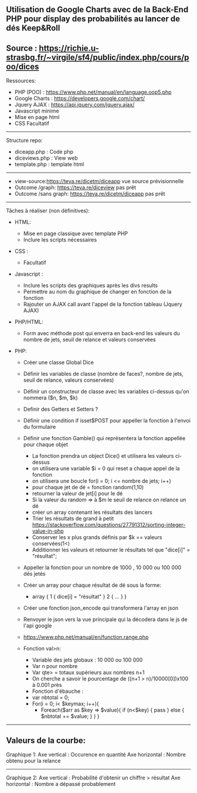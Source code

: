 Utilisation de Google Charts avec de la Back-End PHP pour display des probabilités au lancer de dés Keep&Roll
---------------------
Source : https://richie.u-strasbg.fr/~virgile/sf4/public/index.php/cours/poo/dices
---------------------
Ressources:
- PHP (POO) : https://www.php.net/manual/en/language.oop5.php
- Google Charts : https://developers.google.com/chart/
- Jquery AJAX : https://api.jquery.com/jquery.ajax/
- Javascript minime
- Mise en page html
- CSS Facultatif
---------------------
Structure repo:
- diceapp.php : Code php
- diceviews.php : View web
- template.php : template html
---------------------
- view-source:https://teva.re/dicetm/diceapp vue source prévisionnelle 
- Outcome /graph: https://teva.re/diceview pas prêt
- Outcome /sans graph: https://teva.re/dicetm/diceapp pas prêt
---------------------------------------------------------------------------------------------------------

Tâches à réaliser (non définitives):

- HTML:
   - Mise en page classique avec template PHP
   - Inclure les scripts nécessaires
   
- CSS :
   - Facultatif 
   
- Javascript :
   - Inclure les scripts des graphiques après les divs results
   - Permettre au nom du graphique de changer en fonction de la fonction
   - Rajouter un AJAX call avant l'appel de la fonction tableau (Jquery AJAX)
   
- PHP/HTML:
   - Form avec méthode post qui enverra en back-end les valeurs du nombre de jets, seuil de relance et valeurs conservées
   
- PHP:
   - Créer une classe Global Dice
   - Définir les variables de classe (nombre de faces?, nombre de jets, seuil de relance, valeurs conservées)
   - Définir un constructeur de classe avec les variables ci-dessus qu'on nommera ($n, $m, $k)
   - Definir des Getters et Setters ?
   - Définir une condition if isset$POST pour appeller la fonction à l'envoi du formulaire
   - Définir une fonction Gamble() qui représentera la fonction appellée pour chaque objet 
      - La fonction prendra un object Dice() et utilisera les valeurs ci-dessus
      - on utilisera une variable $i = 0 qui reset a chaque appel de la fonction
      - on utilisera une boucle for(i = 0; i <= nombre de jets; i++)
      - pour chaque jet de dé = fonction random(1,10)
      - retourner la valeur de jet[i] pour le dé
      - Si la valeur du random => à $m le seuil de relance on relance un dé
      - créer un array contenant les résultats des lancers 
      - Trier les résultats de grand à petit https://stackoverflow.com/questions/27791312/sorting-integer-value-in-php
      - Conserver les x plus grands définis par $k == valeurs conservées(1<)
      - Additionner les valeurs et retourner le résultats tel que "dice[i]" = "résultat";
   - Appeller la fonction pour un nombre de 1000 , 10 000 ou 100 000 dés jetés
   - Créer un array pour chaque résultat de dé sous la forme:
      - array {
              1 { dice[i] = "résultat" }
              2 { ... }
              }
   - Créer une fonction json_encode qui transformera l'array en json
   - Renvoyer le json vers la vue principale qui la décodera dans le js de l'api google
   - https://www.php.net/manual/en/function.range.php
 
   - Fonction val>n:
      - Variable des jets globaux : 10 000 ou 100 000
      - Var n pour nombre
      - Var qte> = totaux supérieurs aux nombres n+1
      - On cherche a savoir le pourcentage de ((n+1 > n)/10000[0])x100 à 0.001 près
      - Fonction d'ébauche :
      - var nbtotal = 0;
      - For(i = 0; i< $keymax; i++){
        - Foreach($arr as $key => $value){
        if (n<$key) {
        pass
          }
        else {
        $nbtotal += $value;
          }
         }
        }
-------------------------
Valeurs de la courbe:
--------
Graphique 1:
Axe vertical : Occurence en quantité 
Axe horizontal : Nombre obtenu pour la relance

--------
Graphique 2:
Axe vertical : Probabilité d'obtenir un chiffre > résultat
Axe horizontal : Nombre a dépassé probablement
